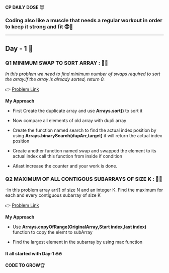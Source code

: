 **CP DAILY DOSE** :smiling_imp:
### Coding  also like a muscle that needs a regular workout in order to keep it strong and fit :sunglasses::yellow_heart:
---
## Day - 1 :blue_book:

### Q1 MINIMUM SWAP TO SORT ARRAY : :pushpin::pushpin:
_In this problem we need to find minimum number of swaps required to sort the array.If the array is already sorted, return 0._

:point_right: [Problem Link](https://practice.geeksforgeeks.org/problems/minimum-swaps/1)


**My Approach**

- First Create the duplicate array and use **Arrays.sort()** to sort it

- Now compare all elements of old array with dupli array

- Create the function named search to find the actual index position by using **Arrays.binarySearch(dupArr,target)** it will return the actual index position

- Create another function named swap and swapped the element to its actual index call this function from inside if condition

- Atlast increase the counter and your work is done.

### Q2 MAXIMUM OF ALL CONTIGOUS SUBARRAYS OF SIZE K : :pushpin::pushpin:
-In this problem array arr[] of size N and an integer K. Find the maximum for each and every contiguous subarray of size K

:point_right: [Problem Link](https://practice.geeksforgeeks.org/problems/maximum-of-all-subarrays-of-size-k3101/1/?problemType=functional&difficulty[]=1&page=1&sortBy=submissions&category[]=Arrays&query=problemTypefunctionaldifficulty[]1page1sortBysubmissionscategory[]Arrays)

**My Approach**

- Use **Arrays.copyOfRange(OriginalArray,Start index,last index)** function to copy the elemt to subArray

- Find the largest element in the subarray by using max function

#### It all started with Day-1  :fire::fire:

**CODE TO GROW**:trophy: 

